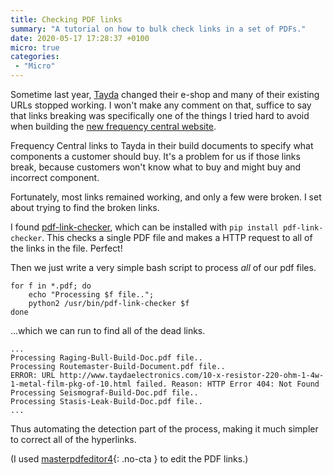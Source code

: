 ```yaml
---
title: Checking PDF links
summary: "A tutorial on how to bulk check links in a set of PDFs."
date: 2020-05-17 17:28:37 +0100
micro: true
categories:
 - "Micro"
---
```

Sometime last year, [Tayda](https://www.taydaelectronics.com/) changed their e-shop and many of their existing URLs stopped working. I won't make any comment on that, suffice to say that links breaking was specifically one of the things I tried hard to avoid when building the [new frequency central website](/new-frequency-central-website/).

Frequency Central links to Tayda in their build documents to specify what components a customer should buy. It's a problem for us if those links break, because customers won't know what to buy and might buy and incorrect component.

Fortunately, most links remained working, and only a few were broken. I set about trying to find the broken links.

I found [pdf-link-checker](https://pypi.org/project/pdf-link-checker/), which can be installed with `pip install pdf-link-checker`. This checks a single PDF file and makes a HTTP request to all of the links in the file. Perfect!

Then we just write a very simple bash script to process *all* of our pdf files.

```
for f in *.pdf; do
    echo "Processing $f file..";
    python2 /usr/bin/pdf-link-checker $f
done
```

...which we can run to find all of the dead links.

```
...
Processing Raging-Bull-Build-Doc.pdf file..
Processing Routemaster-Build-Document.pdf file..
ERROR: URL http://www.taydaelectronics.com/10-x-resistor-220-ohm-1-4w-1-metal-film-pkg-of-10.html failed. Reason: HTTP Error 404: Not Found
Processing Seismograf-Build-Doc.pdf file..
Processing Stasis-Leak-Build-Doc.pdf file..
...
```

Thus automating the detection part of the process, making it much simpler to correct all of the hyperlinks.

(I used [masterpdfeditor4](https://aur.archlinux.org/packages/masterpdfeditor-free/){: .no-cta } to edit the PDF links.)